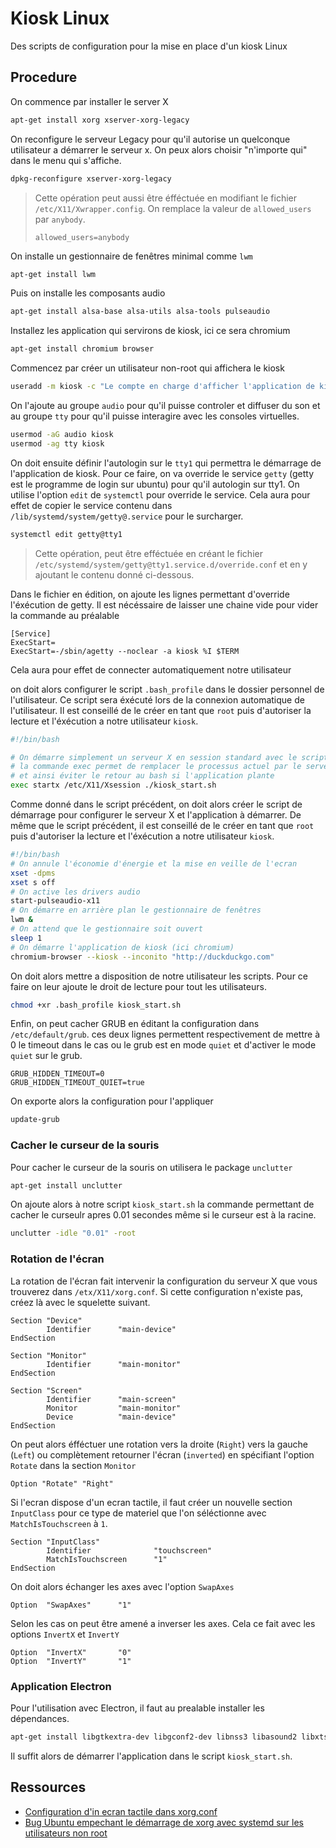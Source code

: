 # Kiosk Linux

Des scripts de configuration pour la mise en place d'un kiosk Linux

## Procedure

On commence par installer le server X

```bash
apt-get install xorg xserver-xorg-legacy
```

On reconfigure le serveur Legacy pour qu'il autorise un quelconque utilisateur a démarrer le serveur x.
On peux alors choisir "n'importe qui" dans le menu qui s'affiche.

```bash
dpkg-reconfigure xserver-xorg-legacy
```

> Cette opération peut aussi être éfféctuée en modifiant le fichier `/etc/X11/Xwrapper.config`.
> On remplace la valeur de `allowed_users` par `anybody`.
> ```
> allowed_users=anybody
> ```

On installe un gestionnaire de fenêtres minimal comme `lwm`

```bash
apt-get install lwm
```

Puis on installe les composants audio

```bash
apt-get install alsa-base alsa-utils alsa-tools pulseaudio
```

Installez les application qui servirons de kiosk, ici ce sera chromium

```bash
apt-get install chromium browser
```

Commencez par créer un utilisateur non-root qui affichera le kiosk

```bash
useradd -m kiosk -c "Le compte en charge d'afficher l'application de kiosk"
```

On l'ajoute au groupe `audio` pour qu'il puisse controler et diffuser du son et au groupe `tty` pour qu'il puisse interagire avec les consoles virtuelles.

```bash
usermod -aG audio kiosk
usermod -ag tty kiosk
```

On doit ensuite définir l'autologin sur le `tty1` qui permettra le démarrage de l'application de kiosk.
Pour ce faire, on va override le service `getty` (getty est le programme de login sur ubuntu) pour qu'il autologin sur tty1.
On utilise l'option `edit` de `systemctl` pour override le service.
Cela aura pour effet de copier le service contenu dans `/lib/systemd/system/getty@.service` pour le surcharger.

```bash
systemctl edit getty@tty1
```

> Cette opération, peut être efféctuée en créant le fichier `/etc/systemd/system/getty@tty1.service.d/override.conf` et en y ajoutant le contenu donné ci-dessous.

Dans le fichier en édition, on ajoute les lignes permettant d'override l'éxécution de getty.
Il est nécéssaire de laisser une chaine vide pour vider la commande au préalable

```
[Service]
ExecStart=
ExecStart=-/sbin/agetty --noclear -a kiosk %I $TERM
```

Cela aura pour effet de connecter automatiquement notre utilisateur

on doit alors configurer le script `.bash_profile` dans le dossier personnel de l'utilisateur. 
Ce script sera éxécuté lors de la connexion automatique de l'utilisateur.
Il est conseillé de le créer en tant que `root` puis d'autoriser la lecture et l'éxécution a notre utilisateur `kiosk`.

```bash
#!/bin/bash

# On démarre simplement un serveur X en session standard avec le script "kiosk_start.sh"
# la commande exec permet de remplacer le processus actuel par le serveur x 
# et ainsi éviter le retour au bash si l'application plante
exec startx /etc/X11/Xsession ./kiosk_start.sh
```

Comme donné dans le script précédent, on doit alors créer le script de démarrage pour configurer le serveur X et l'application à démarrer.
De même que le script précédent, il est conseillé de le créer en tant que `root` puis d'autoriser la lecture et l'éxécution a notre utilisateur `kiosk`.

```bash
#!/bin/bash
# On annule l'économie d'énergie et la mise en veille de l'ecran
xset -dpms
xset s off
# On active les drivers audio
start-pulseaudio-x11
# On démarre en arrière plan le gestionnaire de fenêtres
lwm &
# On attend que le gestionnaire soit ouvert
sleep 1
# On démarre l'application de kiosk (ici chromium)
chromium-browser --kiosk --inconito "http://duckduckgo.com"
```

On doit alors mettre a disposition de notre utilisateur les scripts.
Pour ce faire on leur ajoute le droit de lecture pour tout les utilisateurs.

```bash
chmod +xr .bash_profile kiosk_start.sh
```

Enfin, on peut cacher GRUB en éditant la configuration dans `/etc/default/grub`.
ces deux lignes permettent respectivement de mettre à 0 le timeout dans le cas ou le grub est en mode `quiet` et d'activer le mode `quiet` sur le grub.

```
GRUB_HIDDEN_TIMEOUT=0
GRUB_HIDDEN_TIMEOUT_QUIET=true
```

On exporte alors la configuration pour l'appliquer

```bash
update-grub
```

### Cacher le curseur de la souris

Pour cacher le curseur de la souris on utilisera le package `unclutter`

```bash
apt-get install unclutter
```

On ajoute alors à notre script `kiosk_start.sh` la commande permettant de cacher le curseulr apres 0.01 secondes même si le curseur est à la racine.

```bash
unclutter -idle "0.01" -root
```

### Rotation de l'écran

La rotation de l'écran fait intervenir la configuration du serveur X que vous trouverez dans `/etx/X11/xorg.conf`.
Si cette configuration n'existe pas, créez là avec le squelette suivant.

```
Section "Device"
        Identifier      "main-device"
EndSection

Section "Monitor"
        Identifier      "main-monitor"
EndSection

Section "Screen"
        Identifier      "main-screen"
        Monitor         "main-monitor"
        Device          "main-device"
EndSection
```

On peut alors éfféctuer une rotation vers la droite (`Right`) vers la gauche (`Left`) ou complètement retourner l'écran (`inverted`) en spécifiant l'option `Rotate` dans la section `Monitor`

```
Option "Rotate" "Right"
```

Si l'ecran dispose d'un ecran tactile, il faut créer un nouvelle section `InputClass` pour ce type de materiel que l'on séléctionne avec `MatchIsTouchscreen` à `1`.

```
Section "InputClass"
        Identifier              "touchscreen"
        MatchIsTouchscreen      "1"
EndSection
```

On doit alors échanger les axes avec l'option `SwapAxes`

```
Option  "SwapAxes"      "1"
```

Selon les cas on peut être amené a inverser les axes.
Cela ce fait avec les options `InvertX` et `InvertY`

```
Option  "InvertX"       "0"
Option  "InvertY"       "1"
```

### Application Electron

Pour l'utilisation avec Electron, il faut au prealable installer les dépendances.

```bash
apt-get install libgtkextra-dev libgconf2-dev libnss3 libasound2 libxtst-dev
```

Il suffit alors de démarrer l'application dans le script `kiosk_start.sh`.

## Ressources

* [Configuration d'in ecran tactile dans xorg.conf](https://www.plop.at/en/touchscreen.html)
* [Bug Ubuntu empechant le démarrage de xorg avec systemd sur les utilisateurs non root](https://bugs.launchpad.net/ubuntu/+source/xinit/+bug/1562219)

